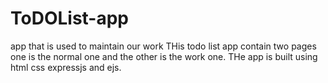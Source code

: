 # ToDOList-app
app that is used to maintain our work 
THis todo list app contain two pages one is the normal one and the  other is the work one.
THe app is built using html css expressjs and ejs.
